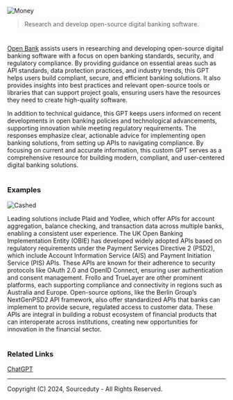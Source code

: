 ![Money](https://github.com/user-attachments/assets/1a3f72d2-acc4-4cce-b76d-3b8d1d096840)

> Research and develop open-source digital banking software.
#

[Open Bank](https://chatgpt.com/g/g-ljGSQdY9R-open-banking) assists users in researching and developing open-source digital banking software with a focus on open banking standards, security, and regulatory compliance. By providing guidance on essential areas such as API standards, data protection practices, and industry trends, this GPT helps users build compliant, secure, and efficient banking solutions. It also provides insights into best practices and relevant open-source tools or libraries that can support project goals, ensuring users have the resources they need to create high-quality software.

In addition to technical guidance, this GPT keeps users informed on recent developments in open banking policies and technological advancements, supporting innovation while meeting regulatory requirements. The responses emphasize clear, actionable advice for implementing open banking solutions, from setting up APIs to navigating compliance. By focusing on current and accurate information, this custom GPT serves as a comprehensive resource for building modern, compliant, and user-centered digital banking solutions.

#
### Examples

![Cashed](https://github.com/user-attachments/assets/2f7118d6-1104-4862-b581-fb8c9af3fb30)

Leading solutions include Plaid and Yodlee, which offer APIs for account aggregation, balance checking, and transaction data across multiple banks, enabling a consistent user experience. The UK Open Banking Implementation Entity (OBIE) has developed widely adopted APIs based on regulatory requirements under the Payment Services Directive 2 (PSD2), which include Account Information Service (AIS) and Payment Initiation Service (PIS) APIs. These APIs are known for their adherence to security protocols like OAuth 2.0 and OpenID Connect, ensuring user authentication and consent management. Frollo and TrueLayer are other prominent platforms, each supporting compliance and connectivity in regions such as Australia and Europe. Open-source options, like the Berlin Group’s NextGenPSD2 API framework, also offer standardized APIs that banks can implement to provide secure, regulated access to customer data. These APIs are integral in building a robust ecosystem of financial products that can interoperate across institutions, creating new opportunities for innovation in the financial sector.

#
### Related Links

[ChatGPT](https://github.com/sourceduty/ChatGPT)

***
Copyright (C) 2024, Sourceduty - All Rights Reserved.
